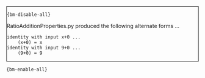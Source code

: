 <div style="border:1px solid black;">

`{bm-disable-all}`

RatioAdditionProperties.py produced the following alternate forms ...

```
identity with input x+0 ...
    (x+0) = x
identity with input 9+0 ...
    (9+0) = 9
```

</div>

`{bm-enable-all}`

